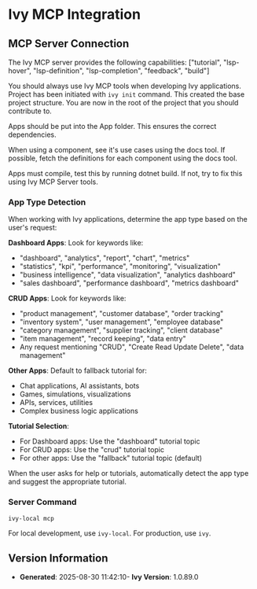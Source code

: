 <Ivy-Generated>

# Ivy MCP Integration

## MCP Server Connection

The Ivy MCP server provides the following capabilities: ["tutorial", "lsp-hover", "lsp-definition", "lsp-completion", "feedback", "build"]

You should always use Ivy MCP tools when developing Ivy applications.
Project has been initiated with `ivy init` command. This created the base project structure.
You are now in the root of the project that you should contribute to.

Apps should be put into the App folder. This ensures the correct dependencies.

When using a component, see it's use cases using the docs tool.
If possible, fetch the definitions for each component using the docs tool.

Apps must compile, test this by running dotnet build.
If not, try to fix this using Ivy MCP Server tools.

### App Type Detection

When working with Ivy applications, determine the app type based on the user's request:

**Dashboard Apps**: Look for keywords like:
- "dashboard", "analytics", "report", "chart", "metrics"
- "statistics", "kpi", "performance", "monitoring", "visualization"
- "business intelligence", "data visualization", "analytics dashboard"
- "sales dashboard", "performance dashboard", "metrics dashboard"

**CRUD Apps**: Look for keywords like:
- "product management", "customer database", "order tracking"
- "inventory system", "user management", "employee database"
- "category management", "supplier tracking", "client database"
- "item management", "record keeping", "data entry"
- Any request mentioning "CRUD", "Create Read Update Delete", "data management"

**Other Apps**: Default to fallback tutorial for:
- Chat applications, AI assistants, bots
- Games, simulations, visualizations
- APIs, services, utilities
- Complex business logic applications

**Tutorial Selection**:
- For Dashboard apps: Use the "dashboard" tutorial topic
- For CRUD apps: Use the "crud" tutorial topic
- For other apps: Use the "fallback" tutorial topic (default)

When the user asks for help or tutorials, automatically detect the app type and suggest the appropriate tutorial.

### Server Command
```bash
ivy-local mcp
```

For local development, use `ivy-local`. For production, use `ivy`.

## Version Information

- **Generated**: 2025-08-30 11:42:10- **Ivy Version**: 1.0.89.0
</Ivy-Generated>